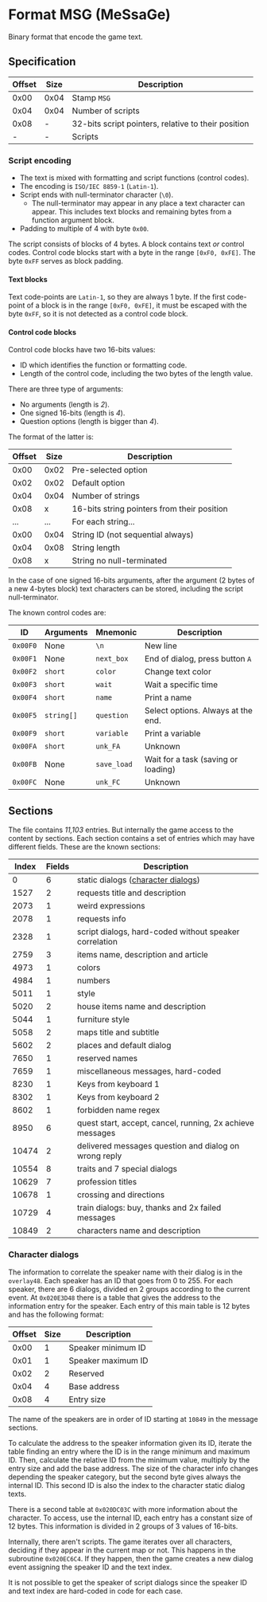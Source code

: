 # Format MSG (MeSsaGe)

Binary format that encode the game text.

## Specification

| Offset | Size | Description                                         |
| ------ | ---- | --------------------------------------------------- |
| 0x00   | 0x04 | Stamp `MSG `                                        |
| 0x04   | 0x04 | Number of scripts                                   |
| 0x08   | -    | 32-bits script pointers, relative to their position |
| -      | -    | Scripts                                             |

### Script encoding

- The text is mixed with formatting and script functions (control codes).
- The encoding is `ISO/IEC 8859-1` (`Latin-1`).
- Script ends with null-terminator character (`\0`).
  - The null-terminator may appear in any place a text character can appear.
    This includes text blocks and remaining bytes from a function argument
    block.
- Padding to multiple of 4 with byte `0x00`.

The script consists of blocks of 4 bytes. A block contains text _or_ control
codes. Control code blocks start with a byte in the range `[0xF0, 0xFE]`. The
byte `0xFF` serves as block padding.

#### Text blocks

Text code-points are `Latin-1`, so they are always 1 byte. If the first
code-point of a block is in the range `[0xF0, 0xFE]`, it must be escaped with
the byte `0xFF`, so it is not detected as a control code block.

#### Control code blocks

Control code blocks have two 16-bits values:

- ID which identifies the function or formatting code.
- Length of the control code, including the two bytes of the length value.

There are three type of arguments:

- No arguments (length is _2_).
- One signed 16-bits (length is _4_).
- Question options (length is bigger than _4_).

The format of the latter is:

| Offset | Size | Description                                 |
| ------ | ---- | ------------------------------------------- |
| 0x00   | 0x02 | Pre-selected option                         |
| 0x02   | 0x02 | Default option                              |
| 0x04   | 0x04 | Number of strings                           |
| 0x08   | x    | 16-bits string pointers from their position |
| ...    | ...  | For each string...                          |
| 0x00   | 0x04 | String ID (not sequential always)           |
| 0x04   | 0x08 | String length                               |
| 0x08   | x    | String no null-terminated                   |

In the case of one signed 16-bits arguments, after the argument (2 bytes of a
new 4-bytes block) text characters can be stored, including the script
null-terminator.

The known control codes are:

| ID       | Arguments  | Mnemonic    | Description                         |
| -------- | ---------- | ----------- | ----------------------------------- |
| `0x00F0` | None       | `\n`        | New line                            |
| `0x00F1` | None       | `next_box`  | End of dialog, press button `A`     |
| `0x00F2` | `short`    | `color`     | Change text color                   |
| `0x00F3` | `short`    | `wait`      | Wait a specific time                |
| `0x00F4` | `short`    | `name`      | Print a name                        |
| `0x00F5` | `string[]` | `question`  | Select options. Always at the end.  |
| `0x00F9` | `short`    | `variable`  | Print a variable                    |
| `0x00FA` | `short`    | `unk_FA`    | Unknown                             |
| `0x00FB` | None       | `save_load` | Wait for a task (saving or loading) |
| `0x00FC` | None       | `unk_FC`    | Unknown                             |

## Sections

The file contains _11,103_ entries. But internally the game access to the
content by sections. Each section contains a set of entries which may have
different fields. These are the known sections:

| Index | Fields | Description                                               |
| ----- | ------ | --------------------------------------------------------- |
| 0     | 6      | static dialogs ([character dialogs](#character-dialogs))  |
| 1527  | 2      | requests title and description                            |
| 2073  | 1      | weird expressions                                         |
| 2078  | 1      | requests info                                             |
| 2328  | 1      | script dialogs, hard-coded without speaker correlation    |
| 2759  | 3      | items name, description and article                       |
| 4973  | 1      | colors                                                    |
| 4984  | 1      | numbers                                                   |
| 5011  | 1      | style                                                     |
| 5020  | 2      | house items name and description                          |
| 5044  | 1      | furniture style                                           |
| 5058  | 2      | maps title and subtitle                                   |
| 5602  | 2      | places and default dialog                                 |
| 7650  | 1      | reserved names                                            |
| 7659  | 1      | miscellaneous messages, hard-coded                        |
| 8230  | 1      | Keys from keyboard 1                                      |
| 8302  | 1      | Keys from keyboard 2                                      |
| 8602  | 1      | forbidden name regex                                      |
| 8950  | 6      | quest start, accept, cancel, running, 2x achieve messages |
| 10474 | 2      | delivered messages question and dialog on wrong reply     |
| 10554 | 8      | traits and 7 special dialogs                              |
| 10629 | 7      | profession titles                                         |
| 10678 | 1      | crossing and directions                                   |
| 10729 | 4      | train dialogs: buy, thanks and 2x failed messages         |
| 10849 | 2      | characters name and description                           |

### Character dialogs

The information to correlate the speaker name with their dialog is in the
`overlay48`. Each speaker has an ID that goes from 0 to 255. For each speaker,
there are 6 dialogs, divided en 2 groups according to the current event. At
`0x020E3D48` there is a table that gives the address to the information entry
for the speaker. Each entry of this main table is 12 bytes and has the following
format:

| Offset | Size | Description        |
| ------ | ---- | ------------------ |
| 0x00   | 1    | Speaker minimum ID |
| 0x01   | 1    | Speaker maximum ID |
| 0x02   | 2    | Reserved           |
| 0x04   | 4    | Base address       |
| 0x08   | 4    | Entry size         |

The name of the speakers are in order of ID starting at `10849` in the message
sections.

To calculate the address to the speaker information given its ID, iterate the
table finding an entry where the ID is in the range minimum and maximum ID.
Then, calculate the relative ID from the minimum value, multiply by the entry
size and add the base address. The size of the character info changes depending
the speaker category, but the second byte gives always the internal ID. This
second ID is also the index to the character static dialog texts.

There is a second table at `0x020DC03C` with more information about the
character. To access, use the internal ID, each entry has a constant size of 12
bytes. This information is divided in 2 groups of 3 values of 16-bits.

Internally, there aren't scripts. The game iterates over all characters,
deciding if they appear in the current map or not. This happens in the
subroutine `0x020EC6C4`. If they happen, then the game creates a new dialog
event assigning the speaker ID and the text index.

It is not possible to get the speaker of script dialogs since the speaker ID and
text index are hard-coded in code for each case.
